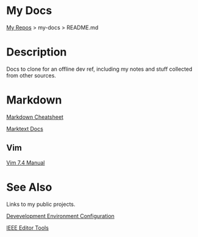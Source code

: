 # My Docs

[My Repos](https://github.com/annebrown/?tab=repositories) > my-docs > README.md

# Description

Docs to clone for an offline dev ref, including my notes and stuff collected from other sources.

# Markdown

[Markdown Cheatsheet](./markdown/Index.md)

[Marktext Docs](./markdown/marktext-docs/README.md)

## Vim

 [Vim 7.4 Manual](./vim/VimManual.pdf)

# See Also

Links to my public projects.

[Devevelopment Environment Configuration](https://github.com/annebrown/my-conf.git)

[IEEE Editor Tools](https://github.com/annebrown/org-IEEE-EditorTools)
